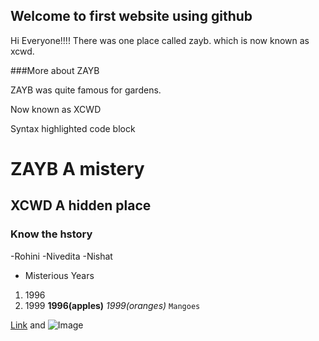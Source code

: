 ## Welcome to first website using github


Hi Everyone!!!!
There was one place called zayb.
which is now known as xcwd.


###More about ZAYB

ZAYB was quite famous for gardens.

Now known as XCWD 

Syntax highlighted code block

# ZAYB A mistery
## XCWD A hidden place
### Know the hstory

-Rohini
-Nivedita
-Nishat


- Misterious Years


1. 1996
2. 1999
**1996(apples)**
 _1999(oranges)_
 `Mangoes`

[Link](https://gooddata.com) and ![Image](C:\Users\rohini.mallewade\Downloads)


